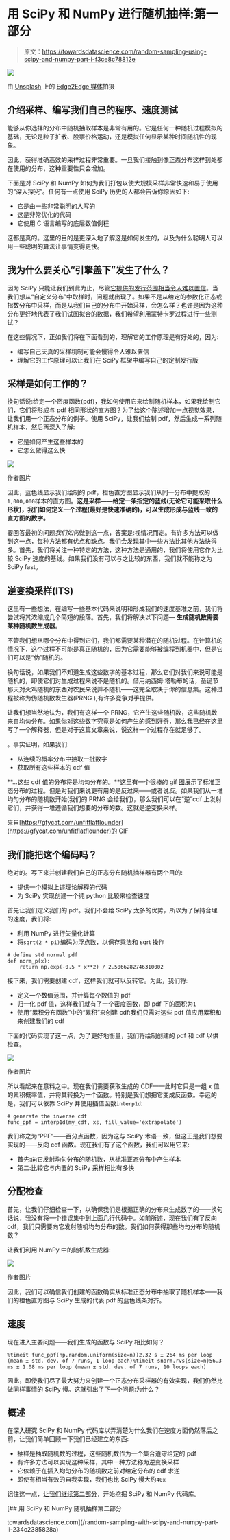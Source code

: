 # 用 SciPy 和 NumPy 进行随机抽样:第一部分

> 原文：<https://towardsdatascience.com/random-sampling-using-scipy-and-numpy-part-i-f3ce8c78812e>

![](img/08c4a7efaed06bcd1a42a2a74b87d3d5.png)

由 [Unsplash](https://unsplash.com/s/photos/statistics?utm_source=unsplash&utm_medium=referral&utm_content=creditCopyText) 上的 [Edge2Edge 媒体](https://unsplash.com/@edge2edgemedia?utm_source=unsplash&utm_medium=referral&utm_content=creditCopyText)拍摄

## 介绍采样、编写我们自己的程序、速度测试

能够从你选择的分布中随机抽取样本是非常有用的。它是任何一种随机过程模拟的基础，无论是粒子扩散、股票价格运动，还是模拟任何显示某种时间随机性的现象。

因此，获得准确高效的采样过程非常重要。一旦我们接触到像正态分布这样到处都在使用的分布，这种重要性只会增加。

下面是对 SciPy 和 NumPy 如何为我们打包以使大规模采样非常快速和易于使用的“深入探究”。任何有一点使用 SciPy 历史的人都会告诉你原因如下:

*   它是由一些非常聪明的人写的
*   这是非常优化的代码
*   它使用 C 语言编写的底层数值例程

这都是真的。这里的目的是更深入地了解这是如何发生的，以及为什么聪明人可以用一些聪明的算法让事情变得更快。

## 我为什么要关心“引擎盖下”发生了什么？

因为 SciPy 只能让我们到此为止，尽管[它提供的发行范围相当令人难以置信](https://docs.scipy.org/doc/scipy/reference/stats.html)。当我们想从“自定义分布”中取样时，问题就出现了。如果不是从给定的参数化正态或指数分布中采样，而是从我们自己的分布中开始采样，会怎么样？也许是因为这种分布更好地代表了我们试图拟合的数据，我们希望利用蒙特卡罗过程进行一些测试？

在这些情况下，正如我们将在下面看到的，理解它的工作原理是有好处的，因为:

*   编写自己天真的采样机制可能会慢得令人难以置信
*   理解它的工作原理可以让我们在 SciPy 框架中编写自己的定制发行版

## 采样是如何工作的？

换句话说:给定一个密度函数(pdf)，我如何使用它来绘制随机样本，如果我绘制它们，它们将形成与 pdf 相同形状的直方图？为了给这个陈述增加一点视觉效果，让我们用一个正态分布的例子。使用 SciPy，让我们绘制 pdf，然后生成一系列随机样本，然后再深入了解:

*   它是如何产生这些样本的
*   它怎么做得这么快

![](img/e383a8d5ced5f9963ec743d68f4af695.png)

作者图片

因此，蓝色线显示我们绘制的 pdf，橙色直方图显示我们从同一分布中提取的`1,000,000`样本的直方图。**这是采样——给定一条指定的蓝线(无论它可能采取什么形状)，我们如何定义一个过程(最好是快速准确的)，可以生成形成与蓝线一致的直方图的数字。**

要回答最初的问题*我们如何*做到这一点，答案是:视情况而定。有许多方法可以做到这一点，每种方法都有优点和缺点。我们会发现其中一些方法比其他方法快得多。首先，我们将关注一种特定的方法，这种方法是通用的，我们将使用它作为比较 SciPy 速度的基线。如果我们没有可以与之比较的东西，我们就不能称之为 SciPy fast。

## 逆变换采样(ITS)

这里有一些想法，在编写一些基本代码来说明和形成我们的速度基准之前，我们将尝试将其浓缩成几个简短的段落。首先，我们将解决以下问题— **生成随机数需要某种随机数生成器**。

不管我们想从哪个分布中得到它们，我们都需要某种潜在的随机过程。在计算机的情况下，这个过程不可能是真正随机的，因为它需要能够被编程到机器中，但是它们可以是“伪”随机的。

换句话说，如果我们不知道生成这些数字的基本过程，那么它们对我们来说可能是随机的，即使它们对生成过程来说不是随机的。借用纳西姆·塔勒布的话，圣诞节那天对火鸡随机的东西对农民来说并不随机——这完全取决于你的信息集。这种过程被称为伪随机数发生器(PRNG ),有许多竞争对手提供。

让我们想当然地认为，我们有这样一个 PRNG，它产生这些随机数，这些随机数来自均匀分布。如果你对这些数字究竟是如何产生的感到好奇，那么我已经在这里写了一个解释器，但是对于这篇文章来说，说这样一个过程存在就足够了。

[](/where-does-python-get-its-random-numbers-from-81dece23b712) 。事实证明，如果我们:

*   从连续的概率分布中抽取一批数字
*   获取所有这些样本的 cdf 值

**…这些 cdf 值的分布将是均匀分布的。**这里有一个很棒的 gif [图](https://gfycat.com/unfitflatflounder)展示了标准正态分布的过程。但是对我们来说更有用的是反过来——或者说*反*。如果我们从一堆均匀分布的随机数开始(我们的 PRNG 会给我们)，那么我们可以在“逆”cdf 上发射它们，并获得一堆遵循我们想要的分布的数。这就是逆变换采样。

来自[https://gfycat.com/unfitflatflounder](https://gfycat.com/unfitflatflounder)的 GIF

## 我们能把这个编码吗？

绝对的。写下来并创建我们自己的正态分布随机抽样器有两个目的:

*   提供一个模拟上述理论解释的代码
*   为 SciPy 实现创建一个纯 python 比较来检查速度

首先让我们定义我们的 pdf。我们不会给 SciPy 太多的优势，所以为了保持合理的速度，我们将:

*   利用 NumPy 进行矢量化计算
*   将`sqrt(2 * pi)`编码为浮点数，以保存乘法和 sqrt 操作

```
# define std normal pdf
def norm_p(x):
    return np.exp(-0.5 * x**2) / 2.5066282746310002
```

接下来，我们需要创建 cdf，这样我们就可以反转它。为此，我们将:

*   定义一个数值范围，并计算每个数值的 pdf
*   归一化 pdf 值，这样我们就有了一个密度函数，即 pdf 下的面积为`1`
*   使用“累积分布函数”中的“累积”来创建 cdf:我们只需对这些 pdf 值应用累积和来创建我们的 cdf

下面的代码实现了这一点，为了更好地衡量，我们将绘制创建的 pdf 和 cdf 以供检查。

![](img/4608843559ab6d466608871fc9fa31d7.png)

作者图片

所以看起来在意料之中。现在我们需要获取生成的 CDF——此时它只是一组 x 值的累积概率值，并将其转换为一个函数。特别是我们想把它变成反函数。幸运的是，我们可以依靠 SciPy 并使用插值函数`interp1d`:

```
# generate the inverse cdf
func_ppf = interp1d(my_cdf, xs, fill_value='extrapolate')
```

我们称之为“PPF”——百分点函数，因为这与 SciPy 术语一致，但这正是我们想要实现的——反向 cdf 函数。现在我们有了这个函数，我们可以用它来:

*   首先:向它发射均匀分布的随机数，从标准正态分布中产生样本
*   第二:比较它与内置的 SciPy 采样相比有多快

## 分配检查

首先，让我们仔细检查一下，以确保我们是根据正确的分布来生成数字的——换句话说，我没有将一个错误集中到上面几行代码中。如前所述，现在我们有了反向 cdf，我们只需要向它发射随机均匀分布的数。我们如何获得那些均匀分布的随机数？

让我们利用 NumPy 中的随机数生成器:

![](img/2168e00c6ed7634022da45ba4ee2b1fb.png)

作者图片

因此，我们可以确信我们创建的函数确实从标准正态分布中抽取了随机样本——我们的橙色直方图与 SciPy 生成的代表 pdf 的蓝色线条对齐。

## 速度

现在进入主要问题——我们生成的函数与 SciPy 相比如何？

```
%timeit func_ppf(np.random.uniform(size=n))2.32 s ± 264 ms per loop (mean ± std. dev. of 7 runs, 1 loop each)%timeit snorm.rvs(size=n)56.3 ms ± 1.08 ms per loop (mean ± std. dev. of 7 runs, 10 loops each)
```

因此，即使我们尽了最大努力来创建一个正态分布采样器的有效实现，我们仍然比做同样事情的 SciPy 慢。这就引出了下一个问题:为什么？

## 概述

在深入研究 SciPy 和 NumPy 代码库以弄清楚为什么我们在速度方面仍然落后之前，让我们简单回顾一下我们已经建立的东西:

*   抽样是抽取随机数的过程，这些随机数作为一个集合遵守给定的 pdf
*   有许多方法可以实现这种采样，其中一种方法称为逆变换采样
*   它依赖于在插入均匀分布的随机数之前对给定分布的 cdf 求逆
*   即使有相当有效的自我实现，我们也比 SciPy 慢大约`40x`

记住这一点，[让我们继续第二部分](/random-sampling-with-scipy-and-numpy-part-ii-234c2385828a)，开始挖掘 SciPy 和 NumPy 代码库。

[](/random-sampling-with-scipy-and-numpy-part-ii-234c2385828a) [## 用 SciPy 和 NumPy 随机抽样第二部分

towardsdatascience.com](/random-sampling-with-scipy-and-numpy-part-ii-234c2385828a)